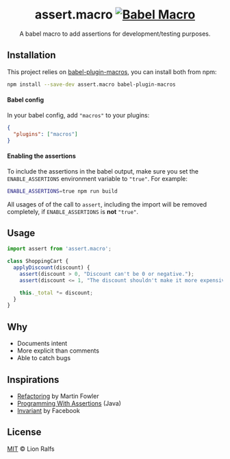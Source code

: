 <div align="center">

# assert.macro [![Babel Macro](https://img.shields.io/badge/babel--macro-%F0%9F%8E%A3-f5da55.svg)](https://github.com/kentcdodds/babel-plugin-macros)

A babel macro to add assertions for development/testing purposes.

</div>

## Installation

This project relies on [babel-plugin-macros](https://github.com/kentcdodds/babel-plugin-macros), you can install both from npm:

```sh
npm install --save-dev assert.macro babel-plugin-macros
```

#### Babel config

In your babel config, add `"macros"` to your plugins:

```json
{
  "plugins": ["macros"]
}
```

#### Enabling the assertions

To include the assertions in the babel output, make sure you set the `ENABLE_ASSERTIONS` environment variable to `"true"`. For example:

```sh
ENABLE_ASSERTIONS=true npm run build
```

All usages of of the call to `assert`, including the import will be removed completely, if `ENABLE_ASSERTIONS` is **not** `"true"`.

## Usage

```js
import assert from 'assert.macro';

class ShoppingCart {
  applyDiscount(discount) {
    assert(discount > 0, "Discount can't be 0 or negative.");
    assert(discount <= 1, "The discount shouldn't make it more expensive.");

    this._total *= discount;
  }
}
```

## Why

- Documents intent
- More explicit than comments
- Able to catch bugs

## Inspirations

- [Refactoring](https://martinfowler.com/books/refactoring.html) by Martin Fowler
- [Programming With Assertions](https://docs.oracle.com/javase/8/docs/technotes/guides/language/assert.html) (Java)
- [Invariant](https://github.com/zertosh/invariant) by Facebook

## License

[MIT](LICENSE) © Lion Ralfs
